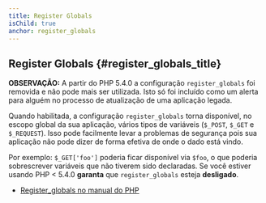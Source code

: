 ```yaml
---
title: Register Globals
isChild: true
anchor: register_globals
---
```


## Register Globals {#register_globals_title}

**OBSERVAÇÃO:** A partir do PHP 5.4.0 a configuração `register_globals` foi removida e não pode mais ser utilizada.
Isto só foi incluído como um alerta para alguém no processo de atualização de uma aplicação legada.

Quando habilitada, a configuração `register_globals` torna disponível, no escopo global da sua aplicação, vários
tipos de variáveis (`$_POST`, `$_GET` e `$_REQUEST`). Isso pode facilmente levar a problemas de segurança pois sua
aplicação não pode dizer de forma efetiva de onde o dado está vindo.

Por exemplo: `$_GET['foo']` poderia ficar disponível via `$foo`, o que poderia sobrescrever variáveis que não tiverem
sido declaradas.  Se você estiver usando PHP < 5.4.0 __garanta__ que `register_globals` esteja __desligado__.

* [Register_globals no manual do PHP](http://www.php.net/manual/en/security.globals.php)